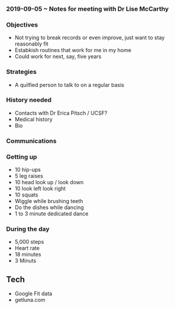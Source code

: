 ### 2019-09-05 ~ Notes for meeting with Dr Lise McCarthy

### Objectives

* Not trying to break records or even improve, just want to stay reasonably fit
* Estabkish routines that work for me in my home
* Could work for next, say, five years

### Strategies

* A quilfied person to talk to on a regular basis

### History needed

* Contacts with Dr Erica Pitsch / UCSF?
* Medical history
* Bio

### Communications



### Getting up

* 10 hip-ups
* 5 leg raises
* 10 head look up / look down
* 10 look left look right
* 10 squats
* Wiggle while brushing teeth
* Do the dishes while dancing
* 1 to 3 minute dedicated dance

### During the day

* 5,000 steps
* Heart rate
* 18 minutes
* 3 Minuts



## Tech

* Google Fit data
* getluna.com

